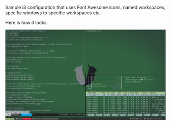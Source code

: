 Sample i3 configuration that uses Font Awesome icons, named workspaces, specific windows to specific workspaces etc.

Here is how it looks.

![Screenshot](i3mint.png)
